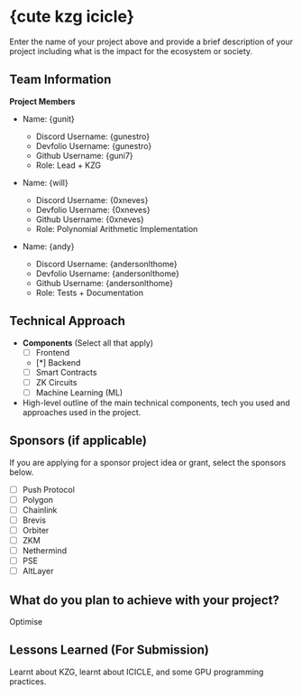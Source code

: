# {cute kzg icicle}

Enter the name of your project above and provide a brief description of your project including what is the impact for the ecosystem or society.

## Team Information

**Project Members**

- Name: {gunit}
  - Discord Username: {gunestro}
  - Devfolio Username: {gunestro}
  - Github Username: {guni7}
  - Role: Lead + KZG

- Name: {will}
  - Discord Username: {0xneves}
  - Devfolio Username: {0xneves}
  - Github Username: {0xneves}
  - Role: Polynomial Arithmetic Implementation

- Name: {andy}
  - Discord Username: {andersonlthome}
  - Devfolio Username: {andersonlthome}
  - Github Username: {andersonlthome}
  - Role: Tests + Documentation

## Technical Approach

- **Components** (Select all that apply)
  - [ ] Frontend
  - [*] Backend
  - [ ] Smart Contracts
  - [ ] ZK Circuits
  - [ ] Machine Learning (ML)

- High-level outline of the main technical components, tech you used and approaches used in the project.

## Sponsors (if applicable)

If you are applying for a sponsor project idea or grant, select the sponsors below.

- [ ] Push Protocol
- [ ] Polygon
- [ ] Chainlink
- [ ] Brevis
- [ ] Orbiter
- [ ] ZKM
- [ ] Nethermind
- [ ] PSE
- [ ] AltLayer

## What do you plan to achieve with your project?

Optimise

## Lessons Learned (For Submission)

Learnt about KZG, learnt about ICICLE, and some GPU programming practices. 


